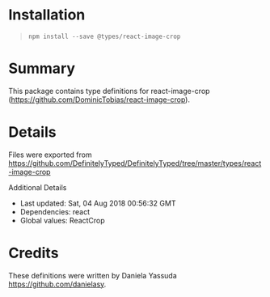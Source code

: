 # Installation
> `npm install --save @types/react-image-crop`

# Summary
This package contains type definitions for react-image-crop (https://github.com/DominicTobias/react-image-crop).

# Details
Files were exported from https://github.com/DefinitelyTyped/DefinitelyTyped/tree/master/types/react-image-crop

Additional Details
 * Last updated: Sat, 04 Aug 2018 00:56:32 GMT
 * Dependencies: react
 * Global values: ReactCrop

# Credits
These definitions were written by Daniela Yassuda <https://github.com/danielasy>.
